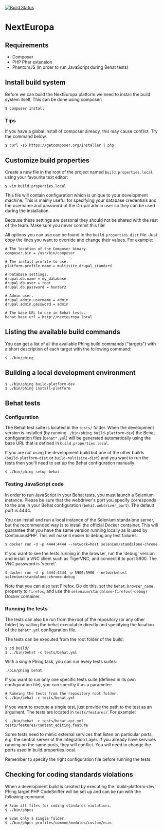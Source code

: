 [![Build Status](https://status.continuousphp.com/git-hub/ec-europa/platform-dev?token=4df2e996-5362-486e-b409-84527de6a65b&branch=develop)](https://continuousphp.com/git-hub/ec-europa/platform-dev)

# NextEuropa

## Requirements

* Composer
* PHP Phar extension
* PhantomJS (in order to run JavaScript during Behat tests)

## Install build system

Before we can build the NextEuropa platform we need to install the build system
itself. This can be done using composer:

```
$ composer install
```

### Tips

If you have a global install of composer already, this may cause conflict.
Try the command below.

```
$ curl -sS https://getcomposer.org/installer | php
```

## Customize build properties

Create a new file in the root of the project named `build.properties.local`
using your favourite text editor:

```
$ vim build.properties.local
```

This file will contain configuration which is unique to your development
machine. This is mainly useful for specifying your database credentials and the
username and password of the Drupal admin user so they can be used during the
installation.

Because these settings are personal they should not be shared with the rest of
the team. Make sure you never commit this file!

All options you can use can be found in the `build.properties.dist` file. Just
copy the lines you want to override and change their values. For example:

```
# The location of the Composer binary.
composer.bin = /usr/bin/composer

# The install profile to use.
platform.profile.name = multisite_drupal_standard

# Database settings.
drupal.db.name = my_database
drupal.db.user = root
drupal.db.password = hunter2

# Admin user.
drupal.admin.username = admin
drupal.admin.password = admin

# The base URL to use in Behat tests.
behat.base_url = http://nexteuropa.local
```

## Listing the available build commands

You can get a list of all the available Phing build commands ("targets") with a
short description of each target with the following command:

```
$ ./bin/phing
```

## Building a local development environment

```
$ ./bin/phing build-platform-dev
$ ./bin/phing install-platform
```

## Behat tests

### Configuration

The Behat test suite is located in the `tests/` folder. When the development
version is installed (by running `./bin/phing build-platform-dev`) the Behat
configuration files (`behat*.yml`) will be generated automatically using the
base URL that is defined in `build.properties.local`.

If you are not using the development build but one of the other builds
(`build-platform-dist` or `build-multisite-dist`) and you want to run the tests
then you'll need to set up the Behat configuration manually:

```
$ ./bin/phing setup-behat
```

### Testing JavaScript code

In order to run JavaScript in your Behat tests, you must launch a Selenium
instance. Please be sure that the webdriver's port you specify corresponds to
the one in your Behat configuration (`behat.webdriver_port`). The default port
is 4444.

You can install and run a local instance of the Selenium standalone server, but
the recommended way is to install the official Docker container.  This will
guarantee that you have the same version running locally as is used by
ContinuousPHP. This will make it easier to debug any test failures.

```
$ docker run -d -p 4444:4444 --network=host selenium/standalone-chrome
```

If you want to see the tests running in the browser, run the 'debug' version
and install a VNC client such as TigerVNC, and connect it to port 5900. The VNC
password is 'secret'.

```
$ docker run -d -p 4444:4444 -p 5900:5900 --network=host selenium/standalone-chrome-debug
```

Note that you can also test Firefox. Do do this, set the `behat.browser_name`
property to `firefox`, and use the `selenium/standalone-firefox(-debug)` Docker
container.

### Running the tests

The tests can also be run from the root of the repository (or any other folder)
by calling the behat executable directly and specifying the location of the
`behat*.yml` configuration file.

The tests can be executed from the root folder of the build:

```
$ cd build/
$ ../bin/behat -c tests/behat.yml
```

With a single Phing task, you can run every tests suites:

```
./bin/phing behat
```

If you want to run only one specific tests suite (defined in its own
configuration file), you can specifiy it as a parameter:

```
# Running the tests from the repository root folder.
$ ./bin/behat -c tests/behat.yml
```

If you want to execute a single test, just provide the path to the test as an
argument. The tests are located in `tests/features/`. For example:

```
$ ./bin/behat -c tests/behat.api.yml tests/features/content_editing.feature
```

Some tests need to mimic external services that listen on particular ports, e.g.
the central server of the Integration Layer. If you already have services running
on the same ports, they will conflict. You will need to change the ports used in
build.properties.local.

Remember to specify the right configuration file before running the tests.

## Checking for coding standards violations

When a development build is created by executing the 'build-platform-dev' Phing
target PHP CodeSniffer will be set up and can be run with the following
command:

```
# Scan all files for coding standards violations.
$ ./bin/phpcs

# Scan only a single folder.
$ ./bin/phpcs profiles/common/modules/custom/ecas
```
